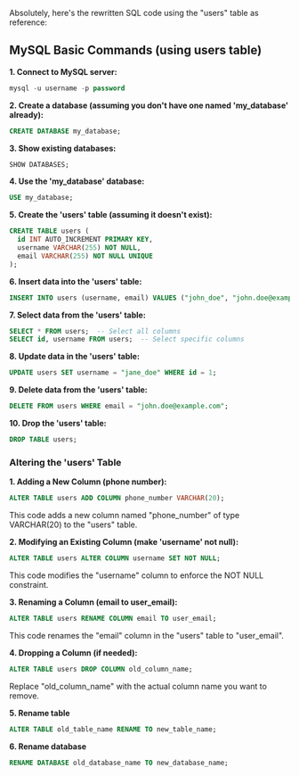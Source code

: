 Absolutely, here's the rewritten SQL code using the "users" table as reference:

## MySQL Basic Commands (using users table)

**1. Connect to MySQL server:**

```sql
mysql -u username -p password
```

**2. Create a database (assuming you don't have one named 'my_database' already):**

```sql
CREATE DATABASE my_database;
```

**3. Show existing databases:**

```sql
SHOW DATABASES;
```

**4. Use the 'my_database' database:**

```sql
USE my_database;
```

**5. Create the 'users' table (assuming it doesn't exist):**

```sql
CREATE TABLE users (
  id INT AUTO_INCREMENT PRIMARY KEY,
  username VARCHAR(255) NOT NULL,
  email VARCHAR(255) NOT NULL UNIQUE
);
```

**6. Insert data into the 'users' table:**

```sql
INSERT INTO users (username, email) VALUES ("john_doe", "john.doe@example.com");
```

**7. Select data from the 'users' table:**

```sql
SELECT * FROM users;  -- Select all columns
SELECT id, username FROM users;  -- Select specific columns
```

**8. Update data in the 'users' table:**

```sql
UPDATE users SET username = "jane_doe" WHERE id = 1;
```

**9. Delete data from the 'users' table:**

```sql
DELETE FROM users WHERE email = "john.doe@example.com";
```

**10. Drop the 'users' table:**

```sql
DROP TABLE users;
```


### Altering the 'users' Table

**1. Adding a New Column (phone number):**

```sql
ALTER TABLE users ADD COLUMN phone_number VARCHAR(20);
```

This code adds a new column named "phone_number" of type VARCHAR(20) to the "users" table.

**2. Modifying an Existing Column (make 'username' not null):**

```sql
ALTER TABLE users ALTER COLUMN username SET NOT NULL;
```

This code modifies the "username" column to enforce the NOT NULL constraint.

**3. Renaming a Column (email to user_email):**

```sql
ALTER TABLE users RENAME COLUMN email TO user_email;
```

This code renames the "email" column in the "users" table to "user_email".

**4. Dropping a Column (if needed):**

```sql
ALTER TABLE users DROP COLUMN old_column_name;
```

Replace "old_column_name" with the actual column name you want to remove.

**5. Rename table**
```sql
ALTER TABLE old_table_name RENAME TO new_table_name;
```


**6. Rename database**
```sql
RENAME DATABASE old_database_name TO new_database_name;
```
